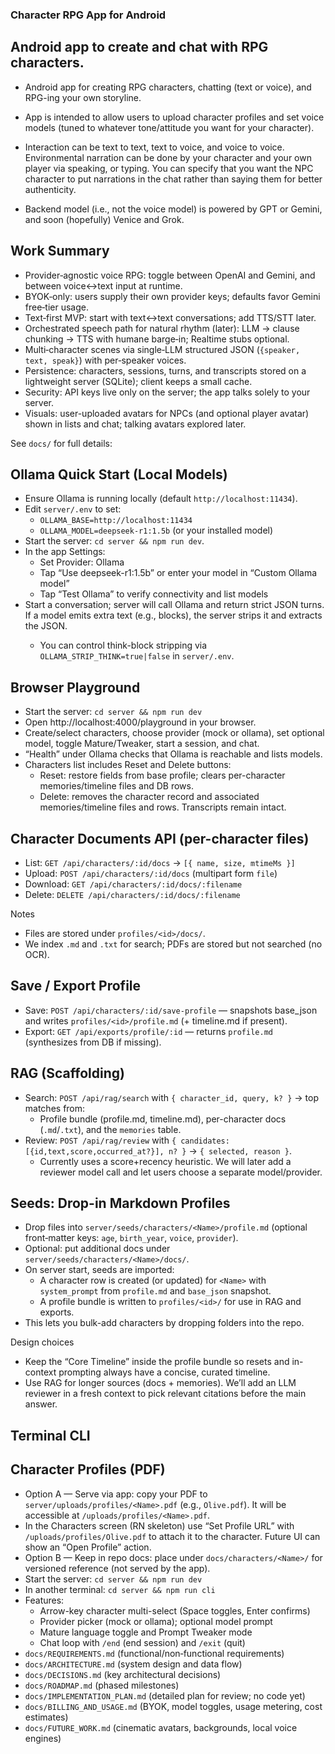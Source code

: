 ### Character RPG App for Android

## Android app to create and chat with RPG characters.

- Android app for creating RPG characters, chatting (text or voice), and RPG-ing your own storyline.

- App is intended to allow users to upload character profiles and set voice models (tuned to whatever tone/attitude you want for your character).

- Interaction can be text to text, text to voice, and voice to voice. Environmental narration can be done by your character and your own player via speaking, or typing. You can specify that you want the NPC character to put narrations in the chat rather than saying them for better authenticity.

- Backend model (i.e., not the voice model) is powered by GPT or Gemini, and soon (hopefully) Venice and Grok.

## Work Summary
- Provider‑agnostic voice RPG: toggle between OpenAI and Gemini, and between voice↔text input at runtime.
- BYOK‑only: users supply their own provider keys; defaults favor Gemini free‑tier usage.
- Text‑first MVP: start with text↔text conversations; add TTS/STT later.
- Orchestrated speech path for natural rhythm (later): LLM → clause chunking → TTS with humane barge‑in; Realtime stubs optional.
- Multi‑character scenes via single‑LLM structured JSON (`{speaker, text, speak}`) with per‑speaker voices.
- Persistence: characters, sessions, turns, and transcripts stored on a lightweight server (SQLite); client keeps a small cache.
- Security: API keys live only on the server; the app talks solely to your server.
 - Visuals: user-uploaded avatars for NPCs (and optional player avatar) shown in lists and chat; talking avatars explored later.

See `docs/` for full details:

## Ollama Quick Start (Local Models)
- Ensure Ollama is running locally (default `http://localhost:11434`).
- Edit `server/.env` to set:
  - `OLLAMA_BASE=http://localhost:11434`
  - `OLLAMA_MODEL=deepseek-r1:1.5b` (or your installed model)
- Start the server: `cd server && npm run dev`.
- In the app Settings:
  - Set Provider: Ollama
  - Tap “Use deepseek-r1:1.5b” or enter your model in “Custom Ollama model”
  - Tap “Test Ollama” to verify connectivity and list models
- Start a conversation; server will call Ollama and return strict JSON turns. If a model emits extra text (e.g., <think> blocks), the server strips it and extracts the JSON.
  - You can control think-block stripping via `OLLAMA_STRIP_THINK=true|false` in `server/.env`.

## Browser Playground
- Start the server: `cd server && npm run dev`
- Open http://localhost:4000/playground in your browser.
- Create/select characters, choose provider (mock or ollama), set optional model, toggle Mature/Tweaker, start a session, and chat.
- “Health” under Ollama checks that Ollama is reachable and lists models.
- Characters list includes Reset and Delete buttons:
  - Reset: restore fields from base profile; clears per-character memories/timeline files and DB rows.
  - Delete: removes the character record and associated memories/timeline files and rows. Transcripts remain intact.

## Character Documents API (per-character files)
- List: `GET /api/characters/:id/docs` → `[{ name, size, mtimeMs }]`
- Upload: `POST /api/characters/:id/docs` (multipart form `file`)
- Download: `GET /api/characters/:id/docs/:filename`
- Delete: `DELETE /api/characters/:id/docs/:filename`

Notes
- Files are stored under `profiles/<id>/docs/`.
- We index `.md` and `.txt` for search; PDFs are stored but not searched (no OCR).

## Save / Export Profile
- Save: `POST /api/characters/:id/save-profile` — snapshots base_json and writes `profiles/<id>/profile.md` (+ timeline.md if present).
- Export: `GET /api/exports/profile/:id` — returns `profile.md` (synthesizes from DB if missing).

## RAG (Scaffolding)
- Search: `POST /api/rag/search` with `{ character_id, query, k? }` → top matches from:
  - Profile bundle (profile.md, timeline.md), per-character docs (`.md`/`.txt`), and the `memories` table.
- Review: `POST /api/rag/review` with `{ candidates:[{id,text,score,occurred_at?}], n? }` → `{ selected, reason }`.
  - Currently uses a score+recency heuristic. We will later add a reviewer model call and let users choose a separate model/provider.

## Seeds: Drop-in Markdown Profiles
- Drop files into `server/seeds/characters/<Name>/profile.md` (optional front‑matter keys: `age`, `birth_year`, `voice`, `provider`).
- Optional: put additional docs under `server/seeds/characters/<Name>/docs/`.
- On server start, seeds are imported:
  - A character row is created (or updated) for `<Name>` with `system_prompt` from `profile.md` and `base_json` snapshot.
  - A profile bundle is written to `profiles/<id>/` for use in RAG and exports.
- This lets you bulk-add characters by dropping folders into the repo.


Design choices
- Keep the “Core Timeline” inside the profile bundle so resets and in-context prompting always have a concise, curated timeline.
- Use RAG for longer sources (docs + memories). We’ll add an LLM reviewer in a fresh context to pick relevant citations before the main answer.

## Terminal CLI

## Character Profiles (PDF)
- Option A — Serve via app: copy your PDF to `server/uploads/profiles/<Name>.pdf` (e.g., `Olive.pdf`). It will be accessible at `/uploads/profiles/<Name>.pdf`.
- In the Characters screen (RN skeleton) use “Set Profile URL” with `/uploads/profiles/Olive.pdf` to attach it to the character. Future UI can show an “Open Profile” action.
- Option B — Keep in repo docs: place under `docs/characters/<Name>/` for versioned reference (not served by the app).
- Start the server: `cd server && npm run dev`
- In another terminal: `cd server && npm run cli`
- Features:
  - Arrow-key character multi-select (Space toggles, Enter confirms)
  - Provider picker (mock or ollama); optional model prompt
  - Mature language toggle and Prompt Tweaker mode
  - Chat loop with `/end` (end session) and `/exit` (quit)
- `docs/REQUIREMENTS.md` (functional/non‑functional requirements)
- `docs/ARCHITECTURE.md` (system design and data flow)
- `docs/DECISIONS.md` (key architectural decisions)
- `docs/ROADMAP.md` (phased milestones)
- `docs/IMPLEMENTATION_PLAN.md` (detailed plan for review; no code yet)
- `docs/BILLING_AND_USAGE.md` (BYOK, model toggles, usage metering, cost estimates)
- `docs/FUTURE_WORK.md` (cinematic avatars, backgrounds, local voice engines)
